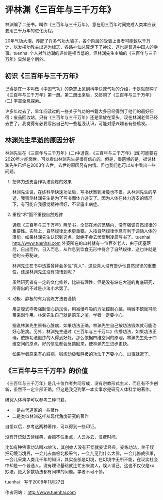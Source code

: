 # 评林渊《三百年与三千万年》

林渊编了二册书，叫作《三百年与三千万年》，意在用三百年时间完成人类本应该要用三千万年的进化历程。

20年气功大潮，养肥了许多气功大骗子，各个阶层的受骗上当者可能数以千万计，以发楞功教主出逃为标志，各路神仙总算走下了神坛，这也是普通中国人的幸事。tuenhai 个人对气功潮的评价是相当低的，但林渊先生主编的《三百年与三千万年》显然是个例外。

## 初识《三百年与三千万年》

记得是在一本叫做《中国气功》的杂志上见到科学快速气功的介绍，于是就邮购了《三百年与三千万年》第一册。第二册出来后，又邮购了《三百年与三千万年》(二) 宇宙全息探索。

许多年过去了，早年阅读过的一些关于气功的书籍大多已经得到了他们的最好归宿：废品回收站。只有《三百年与三千万年》还是常放在案头。现在林渊老师已经去世了，我觉得有必要写出自己的一些粗浅认识，可能对感兴趣者有些启发。


## 林渊先生早逝的原因分析

林渊先生在《三百年与三千万年》(二)中透露，《三百年与三千万年》(四)可能要在2020年才能面世。可以看出林渊先生是很有信心的。但是，很遗憾的是，据说林渊先生已经在2003年去世，去世的原因另有内情。但也我们也可以从中看出一些问题。


1. 把体力透支当作功法锻炼的效果

    林渊先生说，在练科学快速功法后，写书伏案到凌晨也不累。从林渊先生的早逝，我猜测林渊先生是为了写书而体力透支了。因为人体在体力透支的情况下，有可能自我感觉精神很好，不显露出病症。


2. 重视“术”而不重视自然规律

    通观《三百年与三千万年》两册书，全部在术的范畴内，没有强调自然规律的重要性。实际上，自然规律比术更重要。人按自然规律作息有利于调动人体的潜能。如果林渊先生认识到这点，就绝不会去伏案到凌晨写书了。tuenhai　 http://www.tuenhai.com   外婆所在的山村就有一位百岁老人，由于闭塞落后，日出而作，日入而息，从作息到饮食无形中符合了自然规律，这也许就是他的长寿秘诀。

    林渊先生在书中透露曾拜会多位“真人”，这些真人没有告诉他自然规律的重要性，还是林渊先生没有领悟到呢？
	
	虽然研究者有一定的文化修养，比较有理性，但是没有站在大道的角底研究，所得出的不过是小法小术罢了。

3. 动极、静极的有为锻炼方法要谨慎

	用逆腹式呼吸强制使心跳加快，用减慢呼吸的方法控制心跳，稍微不慎就可能带来副作用。林渊先生自己就是前车之鉴，学者一定要小心。

    据说林渊先生原有心脏病，如果功法正确，林渊先生自己按功法锻炼就可能治好心脏病。另外，林渊先生通过《三百年与三千万年》传播功法，如果功法正确，依照功法锻炼的人得到好处，那么依据四维空间的原理，林渊先生处于四维空间的原点，好的信息都会反馈回来，使林渊先生进步更快。

    如果学者原来有心脏病，锻炼动极和静极的功法千万要小心，出事就迟了。


## 《三百年与三千万年》的价值

《三百年与三千万年》是几十位作者共同写成，没有宗教形式主义，而且有不少创新，虽然不一定全部正确，但这是我见到第一本实事求是研究人体科学的著作。

研究人体科学可以参考二种书籍，

- 一是古代道家的一些著作
- 二是类似林渊这样从现代角度研究的著作

自悟以后，参考这两种著作，可以得到一些印证。

没有开悟就去读经典，会抓不住重点，人云亦云，浪费时间。

比如有种佛家功法叫xx妙法，其创始人没有开悟就妄读经典，妄练功法，终于误把幻境当境界，一会儿去南极北极采气，一会儿见到什么大佛，一会儿修成佛果，一会儿采集人类几千年的知识，其实全部是幻境，在幻境中无所不能，在现实社会中却是一个普通人。没有理论基础就连忙出来渡人，误人误己。这也不仅仅是xx妙法，绝大多数功法都有同样的问题。学者不可不慎。


tuenhai　写于2008年11月27日


作者网站： http://www.tuenhai.com